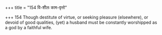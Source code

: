 +++
title = "154 वि-शीलः काम-वृत्तो"

+++
154	Though destitute of virtue, or seeking pleasure (elsewhere), or devoid of good qualities, (yet) a husband must be constantly worshipped as a god by a faithful wife.